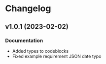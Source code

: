# Changelog

<!--next-version-placeholder-->

## v1.0.1 (2023-02-02)

### Documentation

- Added types to codeblocks
- Fixed example requirement JSON date typo